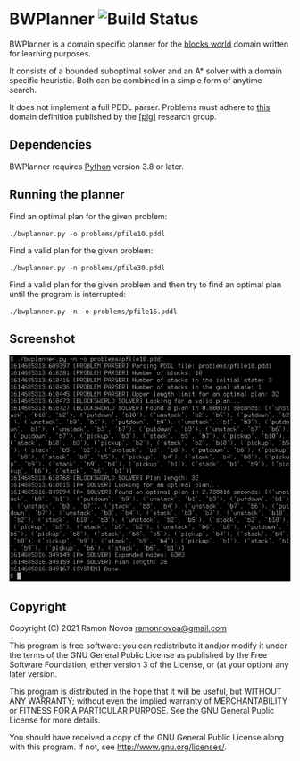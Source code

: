 # BWPlanner ![Build Status](https://api.travis-ci.com/nramon/BWPlanner.svg?branch=main)

BWPlanner is a domain specific planner for the [blocks world](https://en.wikipedia.org/wiki/Blocks_world) domain written for learning purposes.

It consists of a bounded suboptimal solver and an A\* solver with a domain specific heuristic. Both can be combined in a simple form of anytime search.

It does not implement a full PDDL parser. Problems must adhere to [this](http://www.plg.inf.uc3m.es/ipc2011-learning/attachments/Domains/blocksworld.pddl) domain definition published by the [\[plg\]](http://www.plg.inf.uc3m.es) research group.

## Dependencies

BWPlanner requires [Python](https://www.python.org/) version 3.8 or later.

## Running the planner

Find an optimal plan for the given problem:
```
./bwplanner.py -o problems/pfile10.pddl
```

Find a valid plan for the given problem:
```
./bwplanner.py -n problems/pfile30.pddl
```

Find a valid plan for the given problem and then try to find an optimal plan until the program is interrupted:
```
./bwplanner.py -n -o problems/pfile16.pddl
```

## Screenshot

![screenshot](https://raw.githubusercontent.com/nramon/BWPlanner/main/doc/bwplanner.png)

## Copyright

Copyright (C) 2021 Ramon Novoa ramonnovoa@gmail.com

This program is free software: you can redistribute it and/or modify it under the terms of the GNU General Public License as published by the Free Software Foundation, either version 3 of the License, or (at your option) any later version.

This program is distributed in the hope that it will be useful, but WITHOUT ANY WARRANTY; without even the implied warranty of MERCHANTABILITY or FITNESS FOR A PARTICULAR PURPOSE. See the GNU General Public License for more details.

You should have received a copy of the GNU General Public License along with this program. If not, see http://www.gnu.org/licenses/.
